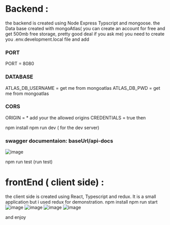 # Backend : 
the backend is created using Node Express Typscript and mongoose. 
the Data base created with mongoAtlas( you can create an account for free and get 500mb free storage, pretty good deal if you ask me)
you need to create you .env.development.local file and add 
### PORT
PORT = 8080

### DATABASE
ATLAS_DB_USERNAME = get me from mongoatlas
ATLAS_DB_PWD = get me from mongoatlas

### CORS
ORIGIN = * add your  the allowed origins
CREDENTIALS = true
then 

npm install 
npm run dev ( for the dev server)
### swagger documentaion: baseUrl/api-docs
![image](https://user-images.githubusercontent.com/29148571/167666989-160de468-3497-4fa7-ada1-f763c3ef3e0b.png)

npm run test (run test)


# frontEnd ( client side) : 
the client side is created using React, Typescript and redux. 
It is a small application but i used redux for demonstration.
npm install 
npm run start 
![image](https://user-images.githubusercontent.com/29148571/167666516-4fe6141c-a820-450d-9ad3-2dc0d95b25a3.png)
![image](https://user-images.githubusercontent.com/29148571/167666693-cd754389-e5cb-4006-90d9-40a1ce780caa.png)
![image](https://user-images.githubusercontent.com/29148571/167666784-8bdc499f-1367-443d-8876-d15433ea332b.png)
![image](https://user-images.githubusercontent.com/29148571/167666867-51d3094d-d3a4-4171-8154-a6cf0841f0cd.png)

and enjoy

